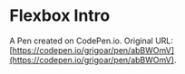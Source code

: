 # Flexbox Intro

A Pen created on CodePen.io. Original URL: [https://codepen.io/grigoar/pen/abBWOmV](https://codepen.io/grigoar/pen/abBWOmV).


